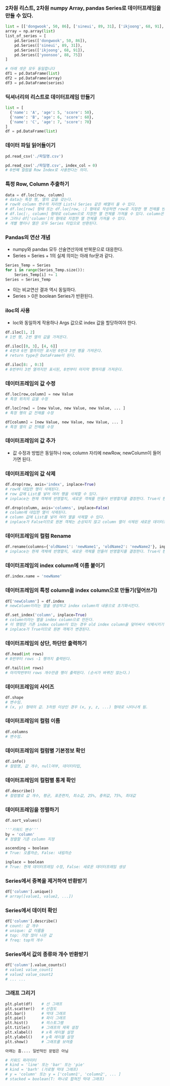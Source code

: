 ### 2차원 리스트, 2차원 numpy Array, pandas Series로 데이터프레임을 만들 수 있다.
```python
list = [['dongwook', 50, 86], ['sineui', 89, 31], ['ikjoong', 68, 91], ['yoonsoo', 88, 75]]
array = np.array(list)
list_of_series = [
    pd.Series(['dongwook', 50, 86]), 
    pd.Series(['sineui', 89, 31]), 
    pd.Series(['ikjoong', 68, 91]), 
    pd.Series(['yoonsoo', 88, 75])
]

# 아래 셋은 모두 동일합니다
df1 = pd.DataFrame(list)
df2 = pd.DataFrame(array)
df3 = pd.DataFrame(series)
```

### 딕셔너리의 리스트로 데이터프레임 만들기
```python
list = [
  {'name': 'A', 'age': 5, 'score': 50},
  {'name': 'B', 'age': 6, 'score': 60},
  {'name': 'C', 'age': 7, 'score': 70}
]
df = pd.DataFrame(list)
```

### 데이터 파일 읽어들이기
```python
pd.read_csv('./파일명.csv')

pd.read_csv('./파일명.csv', index_col = 0)
# 0번째 컬럼을 Row Index로 사용한다는 의미.
```

### 특정 Row, Column 추출하기
```python
data = df.loc[row, column]
# data는 특정 행, 열의 값을 갖는다.
# row와 column 변수의 자리엔 List나 Series 같은 배열이 올 수 있다.
# df.loc[row] 형태 또는 df.loc[row, :] 형태로 작성하면 row로 지정한 행 전체를 반환한다.
# df.loc[:, column] 형태로 column으로 지정한 열 전체를 가져올 수 있다. column은 2nd Arg이므로 1st 자리를 생략할 수 없다.
# 그러나 df['column']의 형태로 지정한 열 전체를 가져올 수 있다.
# 개별 행이나 열은 모두 Series 타입으로 반환된다.
```

### Pandas의 연산 개념
- numpy와 pandas 모두 산술연산자에 반복문으로 대응한다.<br>
- Series = Series + 1의 실제 의미는 아래 for문과 같다.
```python
Series_Temp = Series
for i in range(Series_Temp.size()):
    Series_Temp[i] += 1
Series = Series_Temp
```
- 이는 비교연산 결과 역시 동일하다.
- Series > 0은 boolean Series가 반환된다.

### iloc의 사용
- loc와 동일하게 작용하나 Args 값으로 index 값을 할당하여야 한다.
```python
df.iloc[1, 2]
# 1번 행, 2번 열의 값을 가져온다.

df.iloc[[0, 3], [4, 6]]
# 4번과 6번 열까지만 표시된 0번과 3번 행을 가져온다.
# return type은 DataFrame이 된다.

df.iloc[8: , 0:3]
# 0번부터 3번 열까지만 표시된, 8번부터 마지막 행까지를 가져온다.
```

### 데이터프레임의 값 수정
```python
df.loc[row,column] = new Value
# 특정 위치의 값을 수정

df.loc[row] = [new Value, new Value, new Value, ... ]
# 특정 행의 값 전체를 수정

df[column] = [new Value, new Value, new Value, ... ]
# 특정 열의 값 전체를 수정
```

### 데이터프레임의 값 추가
* 값 수정과 방법은 동일하나 row, column 자리에 newRow, newColumn이 들어가면 된다.

### 데이터프레임의 값 삭제
```python
df.drop(row, axis='index', inplace=True)
# row에 대입한 행이 삭제된다.
# row 값에 List를 넣어 여러 행을 삭제할 수 있다.
# inplace는 현재 객체에 반영할지, 새로운 객체를 만들어 반영할지를 결정한다. True시 현재 객체.

df.drop(column, axis='columns', inplace=False)
# column에 대입한 열이 삭제된다.
# column 값에 List를 넣어 여러 열을 삭제할 수 있다.
# inplace가 False이므로 원본 객체는 손상되지 않고 column 열이 삭제된 새로운 데이터프레임이 반환된다.
```

### 데이터프레임의 컬럼 Rename
```python
df.rename(columns={'oldName1': 'newName1', 'oldName2': 'newName2'}, inplace=True)
# inplace는 현재 객체에 반영할지, 새로운 객체를 만들어 반영할지를 결정한다. True시 현재 객체.
```

### 데이터프레임의 index column에 이름 붙이기
```python
df.index.name = 'newName'
```

### 데이터프레임의 특정 column을 index column으로 만들기(덮어쓰기)
```python
df['newColumn'] = df.index
# newColumn이라는 열을 생성하고 index column의 내용으로 초기화시킨다.

df.set_index('column', inplace=True)
# column이라는 열을 index column으로 만든다.
# 이 명령은 기존 index column이 있는 경우 old index column을 덮어써서 삭제시키기 때문에 반드시 old column을 다른 data column으로 만들어주고 실행해야 한다.
# inplace가 True이므로 원본 객체가 변경된다.
```

### 데이터프레임의 상단, 하단만 출력하기
```python
df.head(int rows)
# 0번부터 rows -1 행까지 출력된다.

df.tail(int rows)
# 마지막번부터 rows 개수만큼 행이 출력된다. (순서가 바뀌진 않는다.)
```

### 데이터프레임의 사이즈
```python
df.shape
# 변수임.
# (x, y) 형태의 값. 3차원 이상인 경우 (x, y, z, ...) 형태로 나타나게 됨.
```

### 데이터프레임의 컬럼 이름
```python
df.columns
# 변수임.
```

### 데이터프레임의 컬럼별 기본정보 확인
```python
df.info()
# 컬럼명, 값 개수, null여부, 데이터타입,
```

### 데이터프레임의 컬럼별 통계 확인
```python
df.describe()
# 컬럼별로 값 개수, 평균, 표준편차, 최소값, 25%, 중위값, 75%, 최대값
```

### 데이터프레임을 정렬하기
```python
df.sort_values()

'''키워드 변수'''
by = 'column'
# 정렬할 기준 column 지정

ascending = boolean
# True: 오름차순, False: 내림차순

inplace = boolean
# True: 현재 데이터프레임 수정, False: 새로운 데이터프레임 생성
```

### Series에서 중복을 제거하여 반환받기
```python
df['column'].unique()
# array([value1, value2, ...])
```

### Series에서 데이터 확인
```python
df['column'].describe()
# count: 값 개수
# unique: 값 이름들
# top: 가장 많이 나온 값
# freq: top의 개수
```

### Series에서 값의 종류와 개수 반환받기
```python
df['column'].value_counts()
# value1 value_count1
# value2 value_count2
# ... ...
```

### 그래프 그리기
```python
plt.plot(df)    # 선 그래프
plt.scatter()   # 산점도
plt.bar()       # 막대 그래프
plt.pie()       # 파이 그래프
plt.hist()      # 히스토그램
plt.title()     # 그래프의 제목 설정
plt.xlabel()    # x축 레이블 설정
plt.ylabel()    # y축 레이블 설정
plt.show()      # 그래프를 보여줌

아래는 흠.... 일반적인 문법은 아님

# 키워드 파라미터
# kind = 'line' 또는 'bar' 또는 'pie'
# kind = 'barh' (가로형 막대 그래프)
# y = 'column' 또는 y = ['column1', 'column2', ... ]
# stacked = boolean(T: 하나로 합쳐진 막대 그래프)
```
